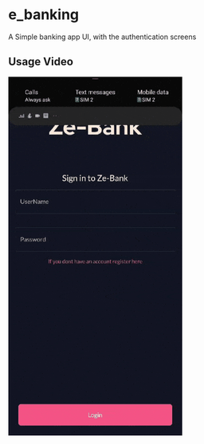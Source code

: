 # e_banking

A Simple banking app UI, with the authentication screens

## Usage Video

![Alt Text](gif.gif)
